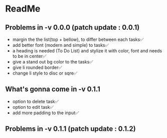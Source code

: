 # ReadMe

## Problems in -v 0.0.0 (patch update : 0.0.1)

- margin the the list(top + bellow), to differ between each tasks✅
- add better font (modern and simple) to tasks✅
- a heading is needed (To Do List) and stylize it with color, font and needs to be in center✅
- give a stand out bg color to the tasks✅
- give li rounded border✅
- change li style to disc or sqre✅

## What's gonna come in -v 0.1.1

- option to delete task✅
- option to edit task✅
- add more padding to the input✅

## Problems in -v 0.1.1 (patch update : 0.1.2)